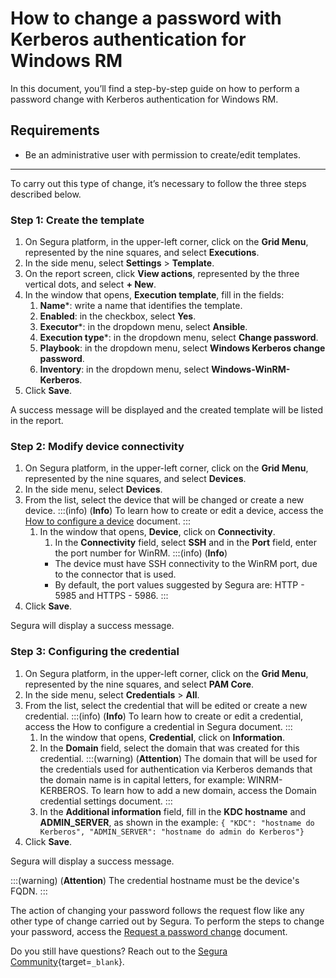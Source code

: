 # How to change a password with Kerberos authentication for Windows RM

In this document, you’ll find a step-by-step guide on how to perform a password change with Kerberos authentication for Windows RM.

## Requirements

* Be an administrative user with permission to create/edit templates.

---
To carry out this type of change, it’s necessary to follow the three steps described below.

### Step 1: Create the template

1. On Segura platform, in the upper-left corner, click on the **Grid Menu**, represented by the nine squares, and select **Executions**.
2. In the side menu, select **Settings** > **Template**.
3. On the report screen, click **View actions**, represented by the three vertical dots, and select **+ New**.
4. In the window that opens, **Execution template**, fill in the fields:
    1. **Name***: write a name that identifies the template.
    2. **Enabled**: in the checkbox, select **Yes**.
    3. **Executor***: in the dropdown menu, select **Ansible**.
    4. **Execution type***: in the dropdown menu, select **Change password**.
    5. **Playbook**: in the dropdown menu, select **Windows Kerberos change password**.
    6. **Inventory**: in the dropdown menu, select **Windows-WinRM-Kerberos**.
5. Click **Save**.

A success message will be displayed and the created template will be listed in the report.

### Step 2: Modify device connectivity

1. On Segura platform, in the upper-left corner, click on the **Grid Menu**, represented by the nine squares, and select **Devices**.
2. In the side menu, select **Devices**.
3. From the list, select the device that will be changed or create a new device.
    :::(info) (**Info**)
    To learn how to create or edit a device, access the [How to configure a device](/v4/docs/pam-devices-management) document.
    :::
    1. In the window that opens, **Device**, click on **Connectivity**.
        1. In the **Connectivity** field, select **SSH** and in the **Port** field, enter the port number for WinRM.
        :::(info) (**Info**)
        * The device must have SSH connectivity to the WinRM port, due to the connector that is used.
        * By default, the port values ​​suggested by Segura are: HTTP - 5985 and HTTPS - 5986.
        :::
7. Click **Save**.

Segura will display a success message.

### Step 3: Configuring the credential

1. On Segura platform, in the upper-left corner, click on the **Grid Menu**, represented by the nine squares, and select **PAM Core**.
2. In the side menu, select **Credentials** > **All**.
3. From the list, select the credential that will be edited or create a new credential.
    :::(info) (**Info**)
    To learn how to create or edit a credential, access the How to configure a credential in Segura document.
    :::
    1. In the window that opens, **Credential**, click on **Information**.
    2. In the **Domain** field, select the domain that was created for this credential.
        :::(warning) (**Attention**)
        The domain that will be used for the credentials used for authentication via Kerberos demands that the domain name is in capital letters, for example: WINRM-KERBEROS. To learn how to add a new domain, access the Domain credential settings document.
        :::
    3. In the **Additional information** field, fill in the **KDC hostname** and **ADMIN_SERVER**, as shown in the example: `{ "KDC": "hostname do Kerberos", "ADMIN_SERVER": "hostname do admin do Kerberos"}`
4. Click **Save**.


Segura will display a success message.

:::(warning) (**Attention**)
The credential hostname must be the device's FQDN.
:::

The action of changing your password follows the request flow like any other type of change carried out by Segura. To perform the steps to change your password, access the [Request a password change](/v4/docs/password-change-operations) document.

Do you still have questions? Reach out to the [Segura Community](https://community.Segura.io/){target=`_blank`}.
